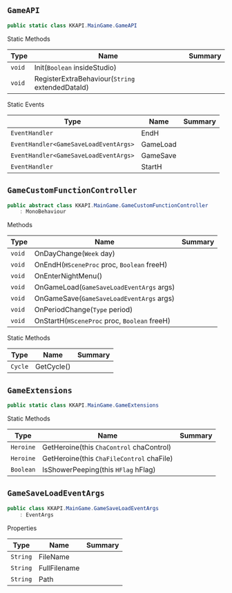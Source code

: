 ## `GameAPI`

```csharp
public static class KKAPI.MainGame.GameAPI

```

Static Methods

| Type | Name | Summary | 
| --- | --- | --- | 
| `void` | Init(`Boolean` insideStudio) |  | 
| `void` | RegisterExtraBehaviour(`String` extendedDataId) |  | 


Static Events

| Type | Name | Summary | 
| --- | --- | --- | 
| `EventHandler` | EndH |  | 
| `EventHandler<GameSaveLoadEventArgs>` | GameLoad |  | 
| `EventHandler<GameSaveLoadEventArgs>` | GameSave |  | 
| `EventHandler` | StartH |  | 


## `GameCustomFunctionController`

```csharp
public abstract class KKAPI.MainGame.GameCustomFunctionController
    : MonoBehaviour

```

Methods

| Type | Name | Summary | 
| --- | --- | --- | 
| `void` | OnDayChange(`Week` day) |  | 
| `void` | OnEndH(`HSceneProc` proc, `Boolean` freeH) |  | 
| `void` | OnEnterNightMenu() |  | 
| `void` | OnGameLoad(`GameSaveLoadEventArgs` args) |  | 
| `void` | OnGameSave(`GameSaveLoadEventArgs` args) |  | 
| `void` | OnPeriodChange(`Type` period) |  | 
| `void` | OnStartH(`HSceneProc` proc, `Boolean` freeH) |  | 


Static Methods

| Type | Name | Summary | 
| --- | --- | --- | 
| `Cycle` | GetCycle() |  | 


## `GameExtensions`

```csharp
public static class KKAPI.MainGame.GameExtensions

```

Static Methods

| Type | Name | Summary | 
| --- | --- | --- | 
| `Heroine` | GetHeroine(this `ChaControl` chaControl) |  | 
| `Heroine` | GetHeroine(this `ChaFileControl` chaFile) |  | 
| `Boolean` | IsShowerPeeping(this `HFlag` hFlag) |  | 


## `GameSaveLoadEventArgs`

```csharp
public class KKAPI.MainGame.GameSaveLoadEventArgs
    : EventArgs

```

Properties

| Type | Name | Summary | 
| --- | --- | --- | 
| `String` | FileName |  | 
| `String` | FullFilename |  | 
| `String` | Path |  | 


